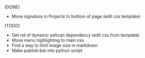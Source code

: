 (DONE)
* Move signature in Projects to bottom of page (edit css template)

(TODO)
* Get rid of dynamic pelican dependency (edit css from template)
* Move menu highlighting to main css
* Find a way to limit image size in markdown
* Make publish.bat into python script